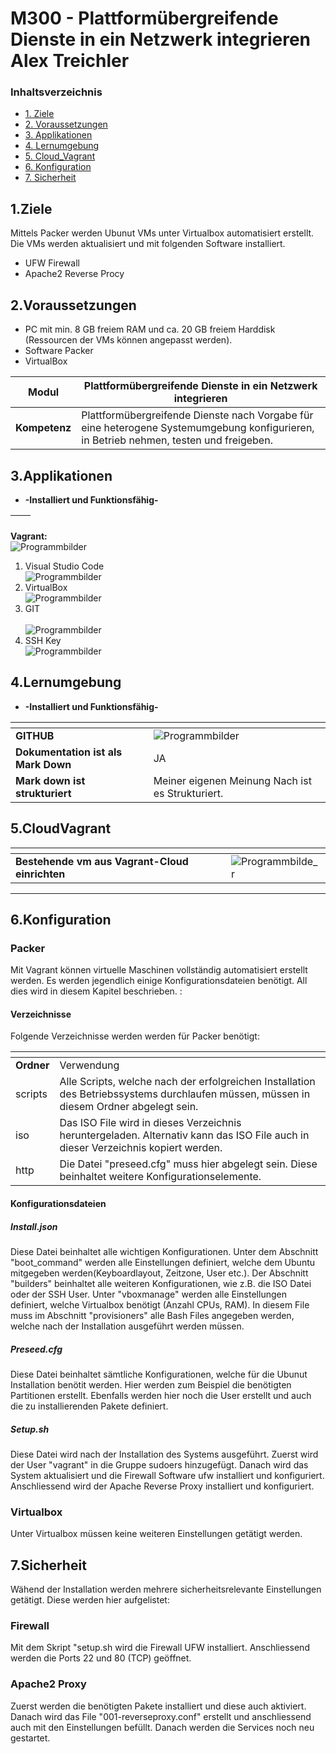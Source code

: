 # M300 - Plattformübergreifende Dienste in ein Netzwerk integrieren Alex Treichler

### Inhaltsverzeichnis

* [1. Ziele](#1.Ziele)
* [2. Voraussetzungen](#2.Voraussetzungen)
* [3. Applikationen](#3.Applikationen)
* [4. Lernumgebung](#4.Lernumgebung)
* [5. Cloud_Vagrant](#5.CloudVagrant)
* [6. Konfiguration](#6.Konfiguration)
* [7. Sicherheit](#7.Sicherheit)


## 1.Ziele

Mittels Packer werden Ubunut VMs unter Virtualbox automatisiert erstellt. Die VMs werden aktualisiert und mit folgenden Software installiert. 
* UFW Firewall 
* Apache2 Reverse Procy


## 2.Voraussetzungen

* PC mit min. 8 GB freiem RAM und ca. 20 GB freiem Harddisk (Ressourcen der VMs können angepasst werden).
* Software Packer
* VirtualBox

<b> Modul </b>     | Plattformübergreifende Dienste in ein Netzwerk integrieren
-------------------|---------------------------------------------------------------------------------------------------------------------------------------
<b> Kompetenz </b> | Plattformübergreifende Dienste nach Vorgabe für eine heterogene Systemumgebung konfigurieren, in Betrieb nehmen, testen und freigeben.


## 3.Applikationen 
  - **-Installiert und Funktionsfähig-**
  
<tab>    | <tab>
-------------------|---------------------------------------------------------------------------------------------------------------------------------------              
**Vagrant:**    
![Programmbilder](\Bilder\Programme_Vagrant.PNG)
 
1. Visual Studio Code<br>   ![Programmbilder](\Bilder\Programme_Visual_Studio_Code.PNG)
2. VirtualBox<br>
   ![Programmbilder](\Bilder\Programme_VirtualBox.PNG)
3. GIT<br>   
   ![Programmbilder](\Bilder\Programme_GIT.PNG)
4. SSH Key<br>
   ![Programmbilder](\Bilder\SSH_Key.PNG)
         
## 4.Lernumgebung 
  - **-Installiert und Funktionsfähig-**
  
<tab>    | <tab>
--------------------|--------------------------------------------------------------------------------------------------------------------------------------------------------------------
**GITHUB**   | ![Programmbilder](\Bilder\GITHUB.PNG)
**Dokumentation ist als Mark Down**        | JA
**Mark down ist strukturiert** | Meiner eigenen Meinung Nach ist es Strukturiert.

## 5.CloudVagrant 


<tab>    | <tab>
--------------------|--------------------------------------------------------------------------------------------------------------------------------------------------------------------
**Bestehende vm aus Vagrant-Cloud einrichten** | ![Programmbilde_r](\Bilder\Vagrant_VM.PNG)

-------------------
  
## 6.Konfiguration
### Packer
Mit Vagrant können virtuelle Maschinen vollständig automatisiert erstellt werden. Es werden jegendlich einige Konfigurationsdateien benötigt. All dies wird in diesem Kapitel beschrieben. :
#### Verzeichnisse

Folgende Verzeichnisse werden werden für Packer benötigt:

<tab>    | <tab>
--------------------|--------------------------------------------------------------------------------------------------------------------------------------------------------------------
**Ordner**   | Verwendung
scripts        | Alle Scripts, welche nach der erfolgreichen Installation des Betriebssystems durchlaufen müssen, müssen in diesem Ordner abgelegt sein.
iso       | Das ISO File wird in dieses Verzeichnis heruntergeladen. Alternativ kann das ISO File auch in dieser Verzeichnis kopiert werden. 
http| Die Datei "preseed.cfg" muss hier abgelegt sein. Diese beinhaltet weitere Konfigurationselemente.

#### Konfigurationsdateien
##### Install.json
Diese Datei beinhaltet alle wichtigen Konfigurationen. Unter dem Abschnitt "boot_command" werden alle Einstellungen definiert, welche dem Ubuntu mitgegeben werden(Keyboardlayout, Zeitzone, User etc.). 
Der Abschnitt "builders" beinhaltet alle weiteren Konfigurationen, wie z.B. die ISO Datei oder der SSH User. 
Unter "vboxmanage" werden alle Einstellungen definiert, welche Virtualbox benötigt (Anzahl CPUs, RAM).
In diesem File muss im Abschnitt "provisioners" alle Bash Files angegeben werden, welche nach der Installation ausgeführt werden müssen. 
##### Preseed.cfg
Diese Datei beinhaltet sämtliche Konfigurationen, welche für die Ubunut Installation benötit werden. Hier werden zum Beispiel die benötigten Partitionen erstellt. Ebenfalls werden hier noch die User erstellt und auch die zu installierenden Pakete definiert. 
##### Setup.sh
Diese Datei wird nach der Installation des Systems ausgeführt. 
Zuerst wird der User "vagrant" in die Gruppe sudoers hinzugefügt. Danach wird das System aktualisiert und die Firewall Software ufw installiert und konfiguriert. Anschliessend wird der Apache Reverse Proxy installiert und konfiguriert. 
### Virtualbox
Unter Virtualbox müssen keine weiteren Einstellungen getätigt werden. 

## 7.Sicherheit
Wähend der Installation werden mehrere sicherheitsrelevante Einstellungen getätigt. Diese werden hier aufgelistet:
### Firewall
Mit dem Skript "setup.sh wird die Firewall UFW installiert. Anschliessend werden die Ports 22 und 80 (TCP) geöffnet.
### Apache2 Proxy
Zuerst werden die benötigten Pakete installiert und diese auch aktiviert. 
Danach wird das File "001-reverseproxy.conf" erstellt und anschliessend auch mit den Einstellungen befüllt. 
Danach werden die Services noch neu gestartet. 

